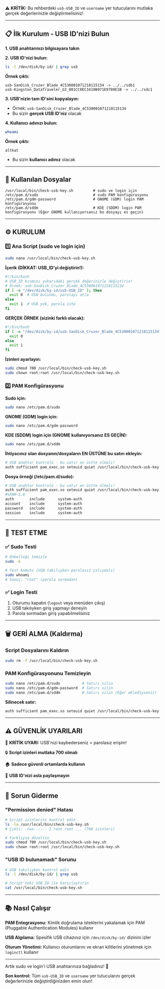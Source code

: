 ⚠️ **KRİTİK:** Bu rehberdeki `usb-USB_ID` ve `username` yer tutucularını mutlaka gerçek değerlerinizle değiştirmelisiniz!

---

## 📋 İlk Kurulum - USB ID'nizi Bulun

**1. USB anahtarınızı bilgisayara takın**

**2. USB ID'nizi bulun:**
```bash
ls -l /dev/disk/by-id/ | grep usb
```

**Örnek çıktı:**
```
usb-SanDisk_Cruzer_Blade_4C530001071218115134 -> ../../sdb1
usb-Kingston_DataTraveler_G3_001CC0EC3410B971E9780E1B -> ../../sdc1
```

**3. USB'nizin tam ID'sini kopyalayın:**
- Örnek: `usb-SanDisk_Cruzer_Blade_4C530001071218115134`
- Bu sizin **gerçek USB ID'niz** olacak

**4. Kullanıcı adınızı bulun:**
```bash
whoami
```
**Örnek çıktı:**
```
altkat
```
- Bu sizin **kullanıcı adınız** olacak

---

## 📁 Kullanılan Dosyalar

```
/usr/local/bin/check-usb-key.sh         # sudo ve login için
/etc/pam.d/sudo                         # sudo PAM konfigürasyonu 
/etc/pam.d/gdm-password                 # GNOME (GDM) login PAM konfigürasyonu
/etc/pam.d/sddm                         # KDE (SDDM) login PAM konfigürasyonu (Eğer GNOME kullanıyorsanız bu dosyayı es geçin)
```

---

## ⚙️ KURULUM

### 1️⃣ Ana Script (sudo ve login için)

```bash
sudo nano /usr/local/bin/check-usb-key.sh
```

**İçerik (DİKKAT: USB_ID'yi değiştirin!):**
```bash
#!/bin/bash
# USB_ID kısmını yukarıdaki gerçek değerinizle değiştirin!
# Örnek: usb-SanDisk_Cruzer_Blade_4C530001071218115134
if [ -e "/dev/disk/by-id/usb-USB_ID" ]; then
  exit 0  # USB bulundu, parolayı atla
else
  exit 1  # USB yok, parola iste
fi
```

**GERÇEK ÖRNEK (sizinki farklı olacak):**
```bash
#!/bin/bash
if [ -e "/dev/disk/by-id/usb-SanDisk_Cruzer_Blade_4C530001071218115134" ]; then
  exit 0
else
  exit 1
fi
```

**İzinleri ayarlayın:**
```bash
sudo chmod 700 /usr/local/bin/check-usb-key.sh
sudo chown root:root /usr/local/bin/check-usb-key.sh
```

### 2️⃣ PAM Konfigürasyonu

**Sudo için:**
```bash
sudo nano /etc/pam.d/sudo
```
**GNOME (GDM) login için:**
```bash
sudo nano /etc/pam.d/gdm-password
```
**KDE (SDDM) login için (GNOME kullanıyorsanız ES GEÇİN):**
```bash
sudo nano /etc/pam.d/sddm
```

**İhtiyacınız olan dosyanın/dosyaların EN ÜSTÜNE bu satırı ekleyin:**
```bash
# USB anahtar kontrolü - bu satır en üstte olmalı!
auth sufficient pam_exec.so seteuid quiet /usr/local/bin/check-usb-key.sh
```

**Dosya örneği (/etc/pam.d/sudo):**
```bash
# USB anahtar kontrolü - bu satır en üstte olmalı!
auth sufficient pam_exec.so seteuid quiet /usr/local/bin/check-usb-key.sh
#%PAM-1.0
auth       include      system-auth
account    include      system-auth
password   include      system-auth
session    include      system-auth
```
---

## 🧪 TEST ETME

### ✅ Sudo Testi
```bash
# Önbelleği temizle
sudo -k

# Test komutu (USB takılıyken parolasız çalışmalı)
sudo whoami
# Sonuç: "root" (parola sormadan)
```

### ✅ Login Testi  
1. Oturumu kapatın (`logout` veya menüden çıkış)
2. USB takılıyken giriş yapmayı deneyin
3. Parola sormadan giriş yapabilmelisiniz

---

## 🗑️ GERİ ALMA (Kaldırma)

### Script Dosyalarını Kaldırın
```bash
sudo rm -f /usr/local/bin/check-usb-key.sh
```

### PAM Konfigürasyonunu Temizleyin
```bash
sudo nano /etc/pam.d/sudo          # Satırı silin
sudo nano /etc/pam.d/gdm-password  # Satırı silin
sudo nano /etc/pam.d/sddm          # Satırı silin (Eğer eklediyseniz)
```

**Silinecek satır:**
```bash
auth sufficient pam_exec.so seteuid quiet /usr/local/bin/check-usb-key.sh
```
---

## ⚠️ GÜVENLİK UYARILARI

🔴 **KRİTİK UYARI:** USB'nizi kaybederseniz = parolasız erişim!

🔒 **Script izinleri mutlaka 700 olmalı** 

🏠 **Sadece güvenli ortamlarda kullanın**

🔐 **USB ID'nizi asla paylaşmayın**

---

## 🐛 Sorun Giderme

### "Permission denied" Hatası
```bash
# Script izinlerini kontrol edin
ls -la /usr/local/bin/check-usb-key.sh
# Çıktı: -rwx------ 1 root root ... (700 izinleri)

# Farklıysa düzeltin
sudo chmod 700 /usr/local/bin/check-usb-key.sh
sudo chown root:root /usr/local/bin/check-usb-key.sh
```

### "USB ID bulunamadı" Sorunu
```bash
# USB takılıyken kontrol edin
ls -l /dev/disk/by-id/ | grep usb

# Script'teki USB_ID ile karşılaştırın
cat /usr/local/bin/check-usb-key.sh
```

---


## 📚 Nasıl Çalışır

**PAM Entegrasyonu:** Kimlik doğrulama isteklerini yakalamak için PAM (Pluggable Authentication Modules) kullanır

**USB Algılama:** Spesifik USB cihazınız için `/dev/disk/by-id/` dizinini izler

**Oturum Yönetimi:** Kullanıcı oturumlarını ve ekran kilitlerini yönetmek için `loginctl` kullanır


---

Artık sudo ve login'i USB anahtarınıza bağladınız! 🎉

**Son kontrol:** Tüm `usb-USB_ID` ve `username` yer tutucularını gerçek değerlerinizle değiştirdiğinizden emin olun!
